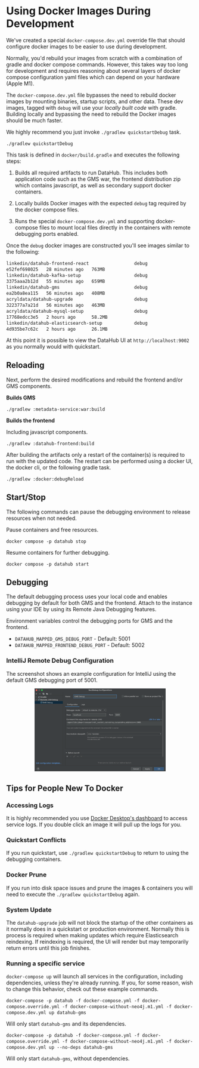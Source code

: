 # Using Docker Images During Development

We've created a special `docker-compose.dev.yml` override file that should configure docker images to be easier to use
during development.

Normally, you'd rebuild your images from scratch with a combination of gradle and docker compose commands. However,
this takes way too long for development and requires reasoning about several layers of docker compose configuration
yaml files which can depend on your hardware (Apple M1).

The `docker-compose.dev.yml` file bypasses the need to rebuild docker images by mounting binaries, startup scripts,
and other data. These dev images, tagged with `debug` will use your _locally built code_ with gradle.
Building locally and bypassing the need to rebuild the Docker images should be much faster.

We highly recommend you just invoke `./gradlew quickstartDebug` task. 

```shell
./gradlew quickstartDebug
```

This task is defined in `docker/build.gradle` and executes the following steps:

1. Builds all required artifacts to run DataHub. This includes both application code such as the GMS war, the frontend
distribution zip which contains javascript, as well as secondary support docker containers.
 
1. Locally builds Docker images with the expected `debug` tag required by the docker compose files.

1. Runs the special `docker-compose.dev.yml` and supporting docker-compose files to mount local files directly in the
containers with remote debugging ports enabled.

Once the `debug` docker images are constructed you'll see images similar to the following:

```shell
linkedin/datahub-frontend-react                 debug              e52fef698025   28 minutes ago   763MB
linkedin/datahub-kafka-setup                    debug              3375aaa2b12d   55 minutes ago   659MB
linkedin/datahub-gms                            debug              ea2b0a8ea115   56 minutes ago   408MB
acryldata/datahub-upgrade                       debug              322377a7a21d   56 minutes ago   463MB
acryldata/datahub-mysql-setup                   debug              17768edcc3e5   2 hours ago      58.2MB
linkedin/datahub-elasticsearch-setup            debug              4d935be7c62c   2 hours ago      26.1MB
```

At this point it is possible to view the DataHub UI at `http://localhost:9002` as you normally would with quickstart.

## Reloading

Next, perform the desired modifications and rebuild the frontend and/or GMS components.

**Builds GMS**
```shell
./gradlew :metadata-service:war:build
```

**Builds the frontend**

Including javascript components.

```shell
./gradlew :datahub-frontend:build
```

After building the artifacts only a restart of the container(s) is required to run with the updated code. 
The restart can be performed using a docker UI, the docker cli, or the following gradle task.

```shell
./gradlew :docker:debugReload
```

## Start/Stop

The following commands can pause the debugging environment to release resources when not needed.

Pause containers and free resources.
```shell
docker compose -p datahub stop
```

Resume containers for further debugging.
```shell
docker compose -p datahub start
```

## Debugging

The default debugging process uses your local code and enables debugging by default for both GMS and the frontend. Attach
to the instance using your IDE by using its Remote Java Debugging features.

Environment variables control the debugging ports for GMS and the frontend.

- `DATAHUB_MAPPED_GMS_DEBUG_PORT` - Default: 5001
- `DATAHUB_MAPPED_FRONTEND_DEBUG_PORT` - Default: 5002

### IntelliJ Remote Debug Configuration

The screenshot shows an example configuration for IntelliJ using the default GMS debugging port of 5001.


<p align="center">
  <img width="70%"  src="https://raw.githubusercontent.com/datahub-project/static-assets/main/imgs/development/intellij-remote-debug.png"/>
</p>



## Tips for People New To Docker

### Accessing Logs

It is highly recommended you use [Docker Desktop's dashboard](https://www.docker.com/products/docker-desktop) to access service logs. If you double click an image it will pull up the logs for you.

### Quickstart Conflicts

If you run quickstart, use `./gradlew quickstartDebug` to return to using the debugging containers.

### Docker Prune

If you run into disk space issues and prune the images & containers you will need to execute the `./gradlew quickstartDebug`
again.

### System Update

The `datahub-upgrade` job will not block the startup of the other containers as it normally
does in a quickstart or production environment. Normally this is process is required when making updates which
require Elasticsearch reindexing. If reindexing is required, the UI will render but may temporarily return errors
until this job finishes.

### Running a specific service

`docker-compose up` will launch all services in the configuration, including dependencies, unless they're already
running. If you, for some reason, wish to change this behavior, check out these example commands.

```
docker-compose -p datahub -f docker-compose.yml -f docker-compose.override.yml -f docker-compose-without-neo4j.m1.yml -f docker-compose.dev.yml up datahub-gms
```
Will only start `datahub-gms` and its dependencies.

```
docker-compose -p datahub -f docker-compose.yml -f docker-compose.override.yml -f docker-compose-without-neo4j.m1.yml -f docker-compose.dev.yml up --no-deps datahub-gms
```
Will only start `datahub-gms`, without dependencies.
